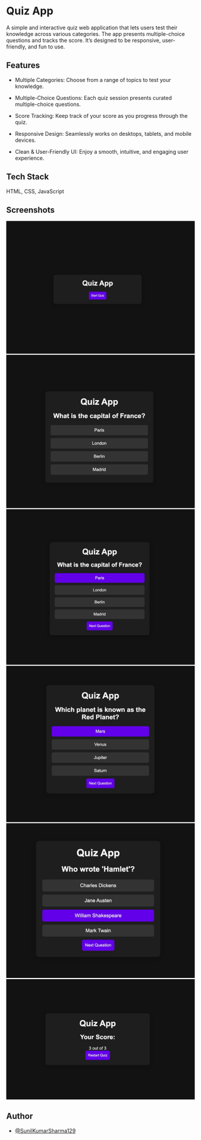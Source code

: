 #  Quiz App

A simple and interactive quiz web application that lets users test their knowledge across various categories. The app presents multiple-choice questions and tracks the score. It’s designed to be responsive, user-friendly, and fun to use. 



## Features


- Multiple Categories: Choose from a range of topics to test your knowledge.

- Multiple-Choice Questions: Each quiz session presents curated multiple-choice questions.

 

- Score Tracking: Keep track of your score as you progress through the quiz.

- Responsive Design: Seamlessly works on desktops, tablets, and mobile devices.

- Clean & User-Friendly UI: Enjoy a smooth, intuitive, and engaging user experience.


## Tech Stack

HTML, CSS, JavaScript


## Screenshots

![images](./images/image-01.jpeg)
![images](./images/image-02.jpeg)
![images](./images/image-03.jpeg)
![images](./images/image-04.jpeg)
![images](./images/image-05.jpeg)
![images](./images/image-06.jpeg) 



## Author

- [@SunilKumarSharma129](https://github.com/SunilKumarSharma129)
